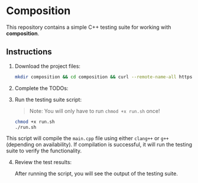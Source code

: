 # Composition 

This repository contains a simple C++ testing suite for working with **composition**.
## Instructions

1. Download the project files:

   ```bash
   mkdir composition && cd composition && curl --remote-name-all https://raw.githubusercontent.com/jjoeldaniel/si/main/121/composition/{main.cpp,car.cpp,car.hpp,run.sh,README.md} 
   ```

2. Complete the TODOs:

3. Run the testing suite script:

   > Note: You will only have to run `chmod +x run.sh` once!

   ```bash
   chmod +x run.sh
   ./run.sh
   ```

This script will compile the `main.cpp` file using either `clang++` or `g++` (depending on availability). If compilation is successful, it will run the testing suite to verify the functionality.

4. Review the test results:

   After running the script, you will see the output of the testing suite.
